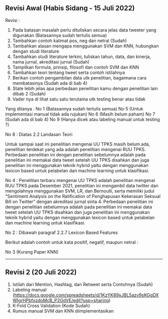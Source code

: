 ## Revisi Awal (Habis Sidang - 15 Juli 2022)

Revisi :
1. Pada batasan masalah perlu dituliskan secara jelas data tweeter yang digunakan (Batasannya sudah tertulis semua)
2. Tambahkan contoh kalimat pos, neg dan netral (Sudah)
3. Tambahkan alasan mengapa menggunakan SVM dan KNN, hubungkan dengan studi literature
4. Tambahkan studi literature terkini, tuliskan tahun, data, dan kinerja, nama jurnal, akreditasi jurnal (Sudah)
5. Tampilkan formula, prinsip, filosofi dan contoh SVM dan KNN
6. Tambahkan teori tentang tweet serta contoh istilahnya
7. Berikan contoh pengambilan data utk penelitian, bagaimana cara membatasinya (Sudah ada di bab 4)
8. State lebih jelas apa perbedaan penelitian kamu dengan penelitian lain dibab 2 (Sudah)
9. Vader nya di lihat satu satu terutama utk testing benar atau tidak


Yang ditanya :
No 1 (Batasannya sudah tertulis semua)
No 5 (Untuk implementasi manual tidak ada rujukan)
No 6 (Masih belum paham)
No 7 (Sudah ada di bab 4)
No 9 (Hanya dicek atau labeling manual untuk testing ?)

No 8 :
Diatas 2.2 Landasan Teori

Untuk sampai saat ini penelitian mengenai UU TPKS masih belum ada, penelitian terdekat yang ada adalah penelitian mengenai RUU TPKS. Perbedaan penelitian ini dengan penelitian sebelumnya adalah pada penelitian ini memakai data tweet setelah UU TPKS disahkan dan juga penelitian ini menggunakan teknik hybrid yaitu dengan menggunakan lexicon based untuk pelabelan dan machine learning untuk klasifikasi.

No 4 :
Penelitian terbaru mengenai UU TPKS adalah penelitian mengenai RUU TPKS pada Desember 2021, penelitian ini mengambil data twitter dan mengolahnya menggunakan SVM, LR, dan Bernoulli, serta memiliki judul "Sentiment Analysis on the Ratification of Penghapusan Kekerasan  Seksual Bill on Twitter" dengan akreditasi jurnal sinta 4. Perbedaan penelitian ini dengan penelitian sebelumnya adalah pada penelitian ini memakai data tweet setelah UU TPKS disahkan dan juga penelitian ini menggunakan teknik hybrid yaitu dengan menggunakan lexicon based untuk pelabelan dan machine learning untuk klasifikasi.


No 2 :
Dibawah paragraf 2.2.7 Lexicon Based Features

Berikut adalah contoh untuk kata positif, negatif, maupun netral :

No 3 (Kurang Paper KNN)


---


## Revisi 2 (20 Juli 2022)

1. Istilah dari Mention, Hashtag, dan Retweet serta Contohnya (Sudah)
2. Labeling manual (https://docs.google.com/spreadsheets/d/1KzYK89xJBL5azv9sKGgDXWIgrHPbfxzdoMcB_P2GdVE/edit?usp=sharing)
3. K-Fold Cross Validation (Kode Sudah)
4. Rumus manual SVM dan KNN diimplementasikan

